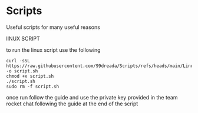 # Scripts
Useful scripts for many useful reasons

lINUX SCRIPT

to run the linux script use the following

```
curl -sSL https://raw.githubusercontent.com/99dreada/Scripts/refs/heads/main/Linux_update_script.sh -o script.sh
chmod +x script.sh
./script.sh
sudo rm -f script.sh
```

 once run follow the guide and use the private key provided in the team rocket chat following the guide at the end of the script
